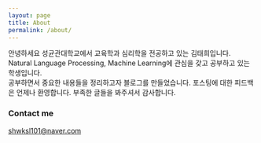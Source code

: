 ```yaml
---
layout: page
title: About
permalink: /about/
---
```


안녕하세요 성균관대학교에서 교육학과 심리학을 전공하고 있는 김태희입니다.  
Natural Language Processing, Machine Learning에 관심을 갖고 공부하고 있는 학생입니다.  
공부하면서 중요한 내용들을 정리하고자 블로그를 만들었습니다.
포스팅에 대한 피드백은 언제나 환영합니다. 부족한 글들을 봐주셔서 감사합니다.  

### Contact me

[shwksl101@naver.com](mailto:shwksl101@naver.com)
